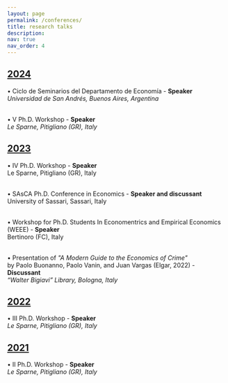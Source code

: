 ```yaml
---
layout: page
permalink: /conferences/
title: research talks
description:
nav: true
nav_order: 4
---
```


<div class="projects">
  <a id="2024" href="javascript:void(0);" onclick="toggleVisibility('2024-content')">
    <h2 class="category"> 2024 </h2>
  </a>
</div>

<!-- 2024 -->
<div id="2024-content" style="display: block;">
  
<p style="margin-bottom: 0;"> <span style="color: var(--global-theme-color);">•</span> Ciclo de Seminarios del Departamento de Economía -  <span style="color: var(--global-theme-color);"><b>Speaker</b></span> <br> <i>Universidad de San Andrés, Buenos Aires, Argentina</i> </p>

<br>

<p style="margin-bottom: 0;"> <span style="color: var(--global-theme-color);">•</span> &#8548; Ph.D. Workshop - <span style="color: var(--global-theme-color);"><b>Speaker</b></span> <br> <i>Le Sparne, Pitigliano (GR), Italy</i> </p>

</div>
<!-- end -->

<div class="projects">
  <a id="2023" href="javascript:void(0);" onclick="toggleVisibility('2023-content')">
    <h2 class="category"> 2023 </h2>
  </a>
</div>

<!-- 2023 -->
<div id="2023-content" style="display: block;">

<p style="margin-bottom: 0;"> <span style="color: var(--global-theme-color);">•</span> &#8547; Ph.D. Workshop - <span style="color: var(--global-theme-color);"><b>Speaker</b></span> <br> Le Sparne, Pitigliano (GR), Italy </p>

<br>

<p style="margin-bottom: 0;"> <span style="color: var(--global-theme-color);">•</span> SAsCA Ph.D. Conference in Economics - <span style="color: var(--global-theme-color);"><b>Speaker and discussant</b></span> <br> University of Sassari, Sassari, Italy </p>

<br>

<p style="margin-bottom: 0;"> <span style="color: var(--global-theme-color);">•</span> Workshop for Ph.D. Students In Economentrics and Empirical Economics (WEEE) - <span style="color: var(--global-theme-color);"><b>Speaker</b></span> <br> Bertinoro (FC), Italy </p>

<br>

<p style="margin-bottom: 0;"> <span style="color: var(--global-theme-color);">•</span> Presentation of <i>"A Modern Guide to the Economics of Crime"</i> <br> by Paolo Buonanno, Paolo Vanin, and Juan Vargas (Elgar, 2022) - <span style="color: var(--global-theme-color);"><b>Discussant</b></span> <br> <i>“Walter Bigiavi” Library, Bologna, Italy</i> </p>

</div>
<!-- end -->

<div class="projects">
  <a id="2022" href="javascript:void(0);" onclick="toggleVisibility('2022-content')">
    <h2 class="category"> 2022 </h2>
  </a>
</div>

<!-- 2022 -->
<div id="2022-content" style="display: block;">

<p style="margin-bottom: 0;"> <span style="color: var(--global-theme-color);">•</span> &#8546; Ph.D. Workshop - <span style="color: var(--global-theme-color);"><b>Speaker</b></span> <br> <i>Le Sparne, Pitigliano (GR), Italy</i> </p>

</div>
<!-- end -->

<div class="projects">
  <a id="2021" href="javascript:void(0);" onclick="toggleVisibility('2021-content')">
    <h2 class="category"> 2021 </h2>
  </a>
</div>

<!-- 2021 -->
<div id="2021-content" style="display: block;">

<p style="margin-bottom: 0;"> <span style="color: var(--global-theme-color);">•</span> &#8545; Ph.D. Workshop - <span style="color: var(--global-theme-color);"><b>Speaker</b></span> <br> <i>Le Sparne, Pitigliano (GR), Italy</i> </p>

</div>
<!-- end -->

<!-- Inline script -->
<script>
  function toggleVisibility(id) {
    var content = document.getElementById(id);
    if (content.style.display === "none") {
      content.style.display = "block";
    } else {
      content.style.display = "none";
    }
  }
</script>
